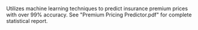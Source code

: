 Utilizes machine learning techniques to predict insurance premium prices with over 99% accuracy. See "Premium Pricing Predictor.pdf" for complete statistical report.
